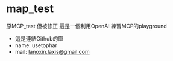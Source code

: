 # map_test
原MCP_test 但被修正
這是一個利用OpenAI 練習MCP的playground

- 這是連結Github的庫
- name: usetophar
- mail: lanoxin.laxis@gmail.com